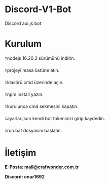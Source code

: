 # Discord-V1-Bot

Discord aoi.js bot

# Kurulum
◽nodejs 16.20.2 sürümünü indirin.

◽projeyi masa üstüne atın.

◽klasörü cmd üzerinde açın.

◽npm install yazın.

◽kurulunca cmd sekmesini kapatın.

◽ayarlar.json kendi bot tokeninizi girip kaydedin.

◽run.bat dosyasını başlatın.
# İletişim
**E-Posta: mail@crafwonder.com.tr**

**Discord: onur1692**
